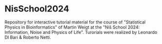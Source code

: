 # NisSchool2024
Repository for interactive tutorial material for the course of "Statistical Physics in Bioinformatics" of Martin Weigt at the "Niš School 2024: Information, Noise and Physics of Life".  Turorials were realized by Leonardo DI Bari &amp; Roberto Netti.

